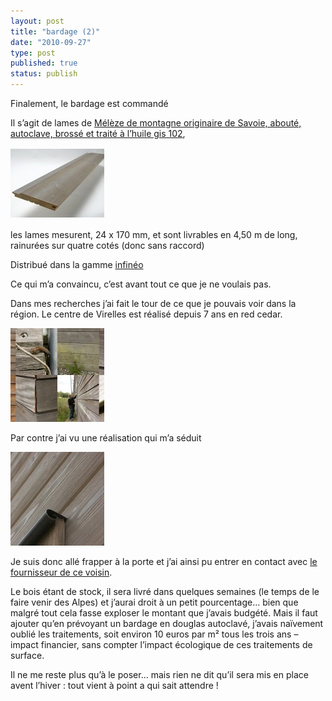 ```yaml
---
layout: post
title: "bardage (2)"
date: "2010-09-27"
type: post
published: true
status: publish
---
```


Finalement, le bardage est commandé

Il s’agit de lames de [Mélèze de montagne originaire de Savoie, abouté, autoclave, brossé et traité à l’huile gis 102](http://www.sivalbp.com/upload/fiches/Lame-meleze%20de%20montagne-HN%20gris%20102-seche-aboute-brosse-FP9342FR.pdf),

[](/images/2010/09/IMG_6204.jpg)![](/images/2010/09/meleze-infineo-150x114.jpg "meleze infineo")

les lames mesurent, 24 x 170 mm, et sont livrables en 4,50 m de long, rainurées sur quatre cotés (donc sans raccord)

Distribué dans la gamme [infinéo](http://www.lp-bois.fr/fr/realisations5.html   )

Ce qui m’a convaincu, c’est avant tout ce que je ne voulais pas.

Dans mes recherches j’ai fait le tour de ce que je pouvais voir dans la région. Le centre de Virelles est réalisé depuis 7 ans en red cedar.

[](/images/2010/09/meleze-infineo.jpg)[![](/images/2010/09/revlmont1009101-150x150.jpg "revlmont1009101")](/images/2010/09/revlmont1009101.jpg)

Par contre j’ai vu une réalisation qui m’a séduit

![](/images/2010/09/IMG_6204-150x150.jpg "IMG_6204")

Je suis donc allé frapper à la porte et j’ai ainsi pu entrer en contact avec [le fournisseur de ce voisin](http://www.sivalbp.com/fr/index.html).

Le bois étant de stock, il sera livré dans quelques semaines (le temps de le faire venir des Alpes) et j’aurai droit à un petit pourcentage… bien que malgré tout cela fasse exploser le montant que j’avais budgété. Mais il faut ajouter qu’en prévoyant un bardage en douglas autoclavé, j’avais naïvement oublié les traitements, soit environ 10 euros par m² tous les trois ans – impact financier, sans compter l’impact écologique de ces traitements de surface.

Il ne me reste plus qu’à le poser… mais rien ne dit qu’il sera mis en place avent l’hiver : tout vient à point a qui sait attendre !
